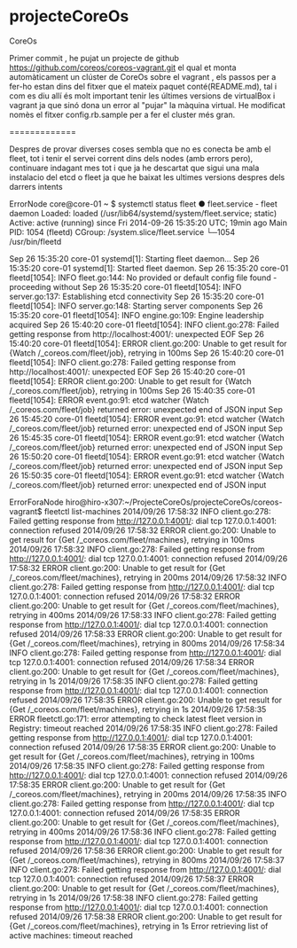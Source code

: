 projecteCoreOs
==============

CoreOs


Primer commit , he pujat un projecte de github https://github.com/coreos/coreos-vagrant.git el qual 
et monta automàticament un clúster de CoreOs sobre el vagrant , els passos per a fer-ho estan dins del 
fitxer que el mateix paquet conté(README.md), tal i com es diu allí és molt important tenir les últimes
versions de virtualBox i vagrant ja que sinó dona un error al "pujar" la màquina virtual.
He modificat nomès el fitxer config.rb.sample per a fer el cluster més gran.



=============

Despres de provar diverses coses sembla que no es conecta be amb el fleet, tot i tenir el servei corrent dins dels nodes (amb errors pero),
continuare indagant mes tot i que ja he descartat que sigui una mala instalacio del etcd o fleet ja que he baixat les ultimes versions despres
dels darrers intents 


ErrorNode
core@core-01 ~ $ systemctl status fleet
● fleet.service - fleet daemon
   Loaded: loaded (/usr/lib64/systemd/system/fleet.service; static)
   Active: active (running) since Fri 2014-09-26 15:35:20 UTC; 19min ago
 Main PID: 1054 (fleetd)
   CGroup: /system.slice/fleet.service
           └─1054 /usr/bin/fleetd

Sep 26 15:35:20 core-01 systemd[1]: Starting fleet daemon...
Sep 26 15:35:20 core-01 systemd[1]: Started fleet daemon.
Sep 26 15:35:20 core-01 fleetd[1054]: INFO fleet.go:144: No provided or default config file found - proceeding without
Sep 26 15:35:20 core-01 fleetd[1054]: INFO server.go:137: Establishing etcd connectivity
Sep 26 15:35:20 core-01 fleetd[1054]: INFO server.go:148: Starting server components
Sep 26 15:35:20 core-01 fleetd[1054]: INFO engine.go:109: Engine leadership acquired
Sep 26 15:40:20 core-01 fleetd[1054]: INFO client.go:278: Failed getting response from http://localhost:4001/: unexpected EOF
Sep 26 15:40:20 core-01 fleetd[1054]: ERROR client.go:200: Unable to get result for {Watch /_coreos.com/fleet/job}, retrying in 100ms
Sep 26 15:40:20 core-01 fleetd[1054]: INFO client.go:278: Failed getting response from http://localhost:4001/: unexpected EOF
Sep 26 15:40:20 core-01 fleetd[1054]: ERROR client.go:200: Unable to get result for {Watch /_coreos.com/fleet/job}, retrying in 100ms
Sep 26 15:40:35 core-01 fleetd[1054]: ERROR event.go:91: etcd watcher {Watch /_coreos.com/fleet/job} returned error: unexpected end of JSON input
Sep 26 15:45:20 core-01 fleetd[1054]: ERROR event.go:91: etcd watcher {Watch /_coreos.com/fleet/job} returned error: unexpected end of JSON input
Sep 26 15:45:35 core-01 fleetd[1054]: ERROR event.go:91: etcd watcher {Watch /_coreos.com/fleet/job} returned error: unexpected end of JSON input
Sep 26 15:50:20 core-01 fleetd[1054]: ERROR event.go:91: etcd watcher {Watch /_coreos.com/fleet/job} returned error: unexpected end of JSON input
Sep 26 15:50:35 core-01 fleetd[1054]: ERROR event.go:91: etcd watcher {Watch /_coreos.com/fleet/job} returned error: unexpected end of JSON input


ErrorForaNode
hiro@hiro-x307:~/ProjecteCoreOs/projecteCoreOs/coreos-vagrant$ fleetctl list-machines
2014/09/26 17:58:32 INFO client.go:278: Failed getting response from http://127.0.0.1:4001/: dial tcp 127.0.0.1:4001: connection refused
2014/09/26 17:58:32 ERROR client.go:200: Unable to get result for {Get /_coreos.com/fleet/machines}, retrying in 100ms
2014/09/26 17:58:32 INFO client.go:278: Failed getting response from http://127.0.0.1:4001/: dial tcp 127.0.0.1:4001: connection refused
2014/09/26 17:58:32 ERROR client.go:200: Unable to get result for {Get /_coreos.com/fleet/machines}, retrying in 200ms
2014/09/26 17:58:32 INFO client.go:278: Failed getting response from http://127.0.0.1:4001/: dial tcp 127.0.0.1:4001: connection refused
2014/09/26 17:58:32 ERROR client.go:200: Unable to get result for {Get /_coreos.com/fleet/machines}, retrying in 400ms
2014/09/26 17:58:33 INFO client.go:278: Failed getting response from http://127.0.0.1:4001/: dial tcp 127.0.0.1:4001: connection refused
2014/09/26 17:58:33 ERROR client.go:200: Unable to get result for {Get /_coreos.com/fleet/machines}, retrying in 800ms
2014/09/26 17:58:34 INFO client.go:278: Failed getting response from http://127.0.0.1:4001/: dial tcp 127.0.0.1:4001: connection refused
2014/09/26 17:58:34 ERROR client.go:200: Unable to get result for {Get /_coreos.com/fleet/machines}, retrying in 1s
2014/09/26 17:58:35 INFO client.go:278: Failed getting response from http://127.0.0.1:4001/: dial tcp 127.0.0.1:4001: connection refused
2014/09/26 17:58:35 ERROR client.go:200: Unable to get result for {Get /_coreos.com/fleet/machines}, retrying in 1s
2014/09/26 17:58:35 ERROR fleetctl.go:171: error attempting to check latest fleet version in Registry: timeout reached
2014/09/26 17:58:35 INFO client.go:278: Failed getting response from http://127.0.0.1:4001/: dial tcp 127.0.0.1:4001: connection refused
2014/09/26 17:58:35 ERROR client.go:200: Unable to get result for {Get /_coreos.com/fleet/machines}, retrying in 100ms
2014/09/26 17:58:35 INFO client.go:278: Failed getting response from http://127.0.0.1:4001/: dial tcp 127.0.0.1:4001: connection refused
2014/09/26 17:58:35 ERROR client.go:200: Unable to get result for {Get /_coreos.com/fleet/machines}, retrying in 200ms
2014/09/26 17:58:35 INFO client.go:278: Failed getting response from http://127.0.0.1:4001/: dial tcp 127.0.0.1:4001: connection refused
2014/09/26 17:58:35 ERROR client.go:200: Unable to get result for {Get /_coreos.com/fleet/machines}, retrying in 400ms
2014/09/26 17:58:36 INFO client.go:278: Failed getting response from http://127.0.0.1:4001/: dial tcp 127.0.0.1:4001: connection refused
2014/09/26 17:58:36 ERROR client.go:200: Unable to get result for {Get /_coreos.com/fleet/machines}, retrying in 800ms
2014/09/26 17:58:37 INFO client.go:278: Failed getting response from http://127.0.0.1:4001/: dial tcp 127.0.0.1:4001: connection refused
2014/09/26 17:58:37 ERROR client.go:200: Unable to get result for {Get /_coreos.com/fleet/machines}, retrying in 1s
2014/09/26 17:58:38 INFO client.go:278: Failed getting response from http://127.0.0.1:4001/: dial tcp 127.0.0.1:4001: connection refused
2014/09/26 17:58:38 ERROR client.go:200: Unable to get result for {Get /_coreos.com/fleet/machines}, retrying in 1s
Error retrieving list of active machines: timeout reached


